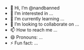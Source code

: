 - 👋 Hi, I’m @nandbanned
- 👀 I’m interested in ... 
- 🌱 I’m currently learning ...
- 💞️ I’m looking to collaborate on ...
- 📫 How to reach me ...
- 😄 Pronouns: ...
- ⚡ Fun fact: ... 

<!---
nandbanned/nandbanned is a ✨ special ✨ repository because its `README.md` (this file) appears on your GitHub profile.
You can click the Preview link to take a look at your changes.
--->
